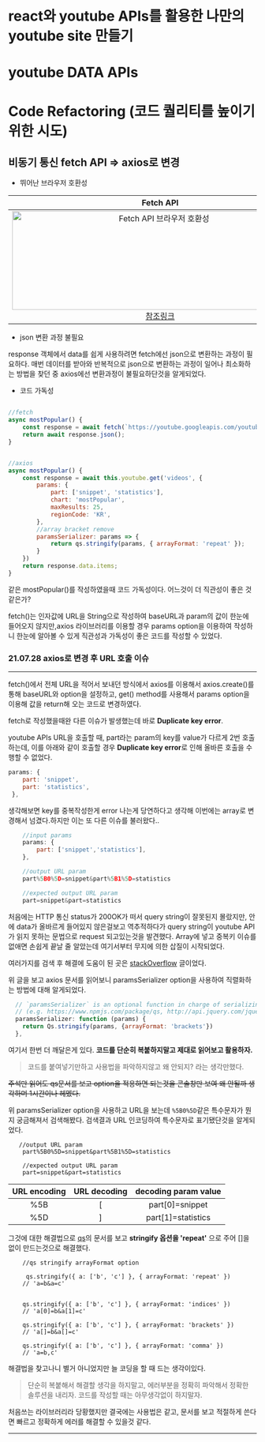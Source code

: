 # react와 youtube APIs를 활용한 나만의 youtube site 만들기

# youtube DATA APIs

<!-- 전체개요 작성 -->

# Code Refactoring (코드 퀄리티를 높이기 위한 시도)

## 비동기 통신 fetch API => axios로 변경

- 뛰어난 브라우저 호환성

|                                                                                                                                     Fetch API                                                                                                                                      |                                                                                                       axios                                                                                                        |
| :--------------------------------------------------------------------------------------------------------------------------------------------------------------------------------------------------------------------------------------------------------------------------------: | :----------------------------------------------------------------------------------------------------------------------------------------------------------------------------------------------------------------: |
| <img src="https://user-images.githubusercontent.com/50471668/127454334-b41eda40-3eaf-4f21-a4b0-9a41eb73530c.png" width="600" height="200" alt="Fetch API 브라우저 호환성"> [참조링크](https://developer.mozilla.org/en-US/docs/Web/JavaScript/Reference/Statements/async_function) | <img src="https://user-images.githubusercontent.com/50471668/127454355-7f8f2bf2-3dcb-41e1-b8fe-26bbd4b1ad40.png" width="600" height="200" alt="axops 브라우저 호환성" > [참조링크](https://github.com/axios/axios) |

- json 변환 과정 불필요

response 객체에서 data를 쉽게 사용하려면 fetch에선 json으로 변환하는 과정이 필요하다. 매번 데이터를 받아와 반복적으로 json으로 변환하는 과정이 일어나 최소화하는 방법을 찾던 중 axios에선 변환과정이 불필요하단것을 알게되었다.

- 코드 가독성

```js

//fetch
async mostPopular() {
    const response = await fetch(`https://youtube.googleapis.com/youtube/v3/videos?key=[YOUR_API_KEY]&part=snippet&part=statistics&chart=mostPopular&maxResults=25&regionCode=KR`, this.getRequestOptions);
    return await response.json();
}


//axios
async mostPopular() {
    const response = await this.youtube.get('videos', {
        params: {
            part: ['snippet', 'statistics'],
            chart: 'mostPopular',
            maxResults: 25,
            regionCode: 'KR',
        },
        //array bracket remove
        paramsSerializer: params => {
            return qs.stringify(params, { arrayFormat: 'repeat' });
        }
    })
    return response.data.items;
}
```

같은 mostPopular()를 작성하였을때 코드 가독성이다. 어느것이 더 직관성이 좋은 것 같은가?

fetch()는 인자값에 URL을 String으로 작성하여 baseURL과 param의 값이 한눈에 들어오지 않지만,axios 라이브러리를 이용할 경우 params option을 이용하여 작성하니 한눈에 알아볼 수 있게 직관성과 가독성이 좋은 코드를 작성할 수 있었다.

<!-- 2.fetch에서 async로 변경할때 사용점, async에서 axios로 사용할때 가독성에 대한 내용을 적을것.
ex) fetch에서는 .then()의 꼬리에 꼬리를 무는 callback지옥이 펼쳐졌다면, async에선 await를 사용한다는점으로 가독성이 높아졋고,
axios에서는 httpClient주소가 길게 늘어져서 가독성이 안좋았는데 axios 인스턴스를 생성해 baseURL과 param들을 오브젝트 형식으로 기술하여
좀 더 가독성을 높임. -->

### **21.07.28 axios로 변경 후 URL 호출 이슈**

---

fetch()에서 전체 URL을 적어서 보내던 방식에서 axios를 이용해서 axios.create()를 통해 baseURL와 option을 설정하고, get() method를 사용해서 params option을 이용해 값을 return해 오는 코드로 변경하였다.

fetch로 작성했을때완 다른 이슈가 발생했는데 바로 **Duplicate key error**.

youtube APIs URL을 호출할 때, part라는 param의 key를 value가 다르게 2번 호출하는데, 이를 아래와 같이 호출할 경우 **Duplicate key error**로 인해 올바른 호출을 수행할 수 없었다.

```js
params: {
    part: 'snippet',
    part: 'statistics',
 },
```

생각해보면 key를 중복작성한게 error 나는게 당연하다고 생각해 이번에는 array로 변경해서 넘겼다.하지만 이는 또 다른 이슈를 불러왔다..

```js
    //input params
    params: {
        part: ['snippet','statistics'],
    },

    //output URL param
    part%5B0%5D=snippet&part%5B1%5D=statistics

    //expected output URL param
    part=snippet&part=statistics
```

처음에는 HTTP 통신 status가 200OK가 떠서 query string이 잘못된지 몰랐지만, 안에 data가 올바르게 들어있지 않은걸보고 역추적하다가 query string이 youtube API가 읽지 못하는 문법으로 request 되고있는것을 발견했다. Array에 넣고 중복키 이슈를 없애면 손쉽게 끝날 줄 알았는데 여기서부터 무지에 의한 삽질이 시작되었다.

여러가지를 검색 후 해결에 도움이 된 곳은 [stackOverflow](https://stackoverflow.com/questions/49944387/how-to-correctly-use-axios-params-with-arrays) 글이었다.

위 글을 보고 axios 문서를 읽어보니 paramsSerializer option을 사용하여 직렬화하는 방법에 대해 알게되었다.

```js
  // `paramsSerializer` is an optional function in charge of serializing `params`
  // (e.g. https://www.npmjs.com/package/qs, http://api.jquery.com/jquery.param/)
  paramsSerializer: function (params) {
    return Qs.stringify(params, {arrayFormat: 'brackets'})
  },
```

여기서 한번 더 깨달은게 있다. **코드를 단순히 복붙하지말고 제대로 읽어보고 활용하자.**

> 코드를 붙여넣기만하고 사용법을 파악하지않고 왜 안되지? 라는 생각만했다.

~~주석만 읽어도 qs문서를 보고 option을 적용하면 되는것을 콘솔창만 보여 왜 안될까 생각하며 1시간이나 헤멨다.~~

위 paramsSerializer option을 사용하고 URL을 보는데 `%5B0%5D`같은 특수문자가 뭔지 궁금해져서 검색해봤다. 검색결과 URL 인코딩하여 특수문자로 표기됐단것을 알게되었다.

```
   //output URL param
    part%5B0%5D=snippet&part%5B1%5D=statistics

    //expected output URL param
    part=snippet&part=statistics
```

| URL encoding | URL decoding | decoding param value |
| :----------: | :----------: | :------------------: |
|     %5B      |      [       |   part[0]=snippet    |
|     %5D      |      ]       |  part[1]=statistics  |

그것에 대한 해결법으로 [qs](https://www.npmjs.com/package/qs)의 문서를 보고 **stringify 옵션을 'repeat'** 으로 주어 []을 없이 만드는것으로 해결했다.

```
    //qs stringify arrayFormat option

     qs.stringify({ a: ['b', 'c'] }, { arrayFormat: 'repeat' })
    // 'a=b&a=c'


    qs.stringify({ a: ['b', 'c'] }, { arrayFormat: 'indices' })
    // 'a[0]=b&a[1]=c'

    qs.stringify({ a: ['b', 'c'] }, { arrayFormat: 'brackets' })
    // 'a[]=b&a[]=c'

    qs.stringify({ a: ['b', 'c'] }, { arrayFormat: 'comma' })
    // 'a=b,c'
```

해결법을 찾고나니 별거 아니었지만 늘 코딩을 할 때 드는 생각이있다.

> 단순히 복붙해서 해결할 생각을 하지말고, 에러부분을 정확히 파악해서 정확한 솔루션을 내리자. 코드를 작성할 때는 아무생각없이 하지말자.

처음쓰는 라이브러리라 당황했지만 결국에는 사용법은 같고, 문서를 보고 적절하게 쓴다면 빠르고 정확하게 에러를 해결할 수 있을것 같다.

---

<!-- 웹팩에 대해서도 알아볼것. -->
<!-- git에 대해서도 공부 및 포스팅 -->
